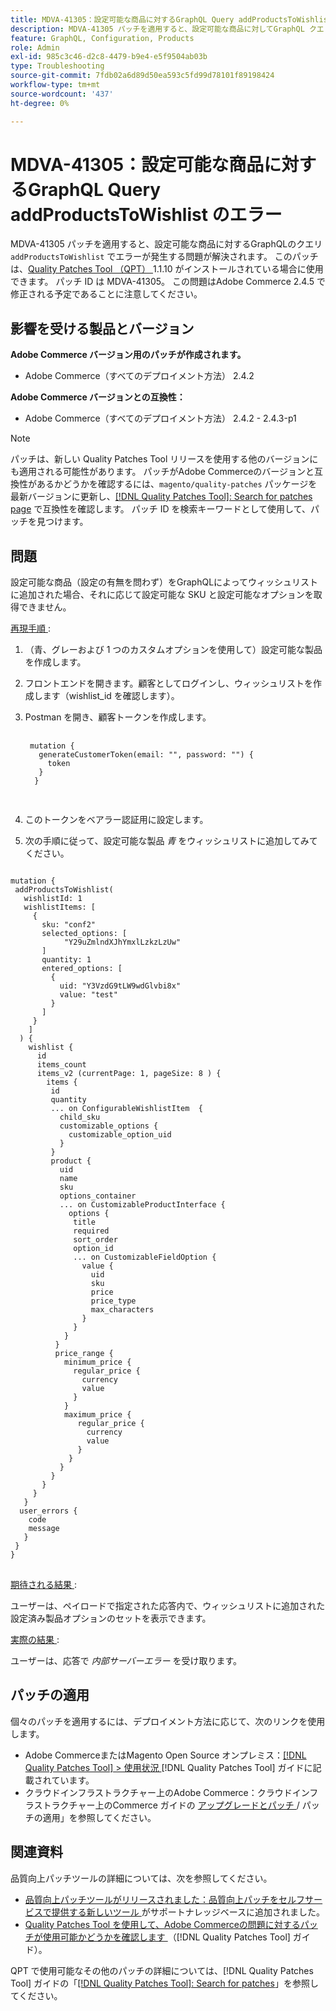 ```yaml
---
title: MDVA-41305：設定可能な商品に対するGraphQL Query addProductsToWishlist のエラー
description: MDVA-41305 パッチを適用すると、設定可能な商品に対してGraphQL クエリ「addProductsToWishlist」でエラーが発生する問題が解決されます。 このパッチは、[Quality Patches Tool （QPT） ] （https://experienceleague.adobe.com/en/docs/commerce-operations/tools/quality-patches-tool/quality-patches-tool-to-self-serve-quality-patches） 1.1.10 がインストールされている場合に利用できます。 パッチ ID は MDVA-41305。 この問題はAdobe Commerce 2.4.5 で修正される予定であることに注意してください。
feature: GraphQL, Configuration, Products
role: Admin
exl-id: 985c3c46-d2c8-4479-b9e4-e5f9504ab03b
type: Troubleshooting
source-git-commit: 7fdb02a6d89d50ea593c5fd99d78101f89198424
workflow-type: tm+mt
source-wordcount: '437'
ht-degree: 0%

---
```


# MDVA-41305：設定可能な商品に対するGraphQL Query addProductsToWishlist のエラー

MDVA-41305 パッチを適用すると、設定可能な商品に対するGraphQLのクエリ `addProductsToWishlist` でエラーが発生する問題が解決されます。 このパッチは、[Quality Patches Tool （QPT） ](https://experienceleague.adobe.com/en/docs/commerce-operations/tools/quality-patches-tool/quality-patches-tool-to-self-serve-quality-patches)1.1.10 がインストールされている場合に使用できます。 パッチ ID は MDVA-41305。 この問題はAdobe Commerce 2.4.5 で修正される予定であることに注意してください。

## 影響を受ける製品とバージョン

**Adobe Commerce バージョン用のパッチが作成されます。**

* Adobe Commerce（すべてのデプロイメント方法） 2.4.2

**Adobe Commerce バージョンとの互換性：**

* Adobe Commerce（すべてのデプロイメント方法） 2.4.2 - 2.4.3-p1

>[!NOTE]
>
>パッチは、新しい Quality Patches Tool リリースを使用する他のバージョンにも適用される可能性があります。 パッチがAdobe Commerceのバージョンと互換性があるかどうかを確認するには、`magento/quality-patches` パッケージを最新バージョンに更新し、[[!DNL Quality Patches Tool]: Search for patches page](https://experienceleague.adobe.com/en/docs/commerce-operations/tools/quality-patches-tool/quality-patches-tool-to-self-serve-quality-patches) で互換性を確認します。 パッチ ID を検索キーワードとして使用して、パッチを見つけます。

## 問題

設定可能な商品（設定の有無を問わず）をGraphQLによってウィッシュリストに追加された場合、それに応じて設定可能な SKU と設定可能なオプションを取得できません。

<u> 再現手順 </u>:

1. （青、グレーおよび 1 つのカスタムオプションを使用して）設定可能な製品を作成します。
1. フロントエンドを開きます。顧客としてログインし、ウィッシュリストを作成します（wishlist_id を確認します）。
1. Postman を開き、顧客トークンを作成します。

   <pre>
    <code class="language-graphql">
    mutation {
      generateCustomerToken(email: "", password: "") {
        token
      }
     }
     </code>
     </pre>

1. このトークンをベアラー認証用に設定します。
1. 次の手順に従って、設定可能な製品 *青* をウィッシュリストに追加してみてください。

<pre>
<code class="language-graphql">
mutation {
 addProductsToWishlist(
   wishlistId: 1
   wishlistItems: [
     {
       sku: "conf2"
       selected_options: [
            "Y29uZmlndXJhYmxlLzkzLzUw"
       ]
       quantity: 1
       entered_options: [
         {
           uid: "Y3VzdG9tLW9wdGlvbi8x"
           value: "test"
         }
       ]
     }
    ]
  ) {
    wishlist {
      id
      items_count
      items_v2 (currentPage: 1, pageSize: 8 ) {
        items {
         id
         quantity
         ... on ConfigurableWishlistItem  {
           child_sku
           customizable_options {
             customizable_option_uid
           }
         }
         product {
           uid
           name
           sku
           options_container
           ... on CustomizableProductInterface {
             options {
              title
              required
              sort_order
              option_id
              ... on CustomizableFieldOption {
                value {
                  uid
                  sku
                  price
                  price_type
                  max_characters
                }
              }
            }
          }
          price_range {
            minimum_price {
              regular_price {
                currency
                value
              }
            }
            maximum_price {
               regular_price {
                 currency
                 value
               }
             }
           }
         }
       }
     }
   }
  user_errors {
    code
    message
   }
 }
}
</code>
</pre>

<u> 期待される結果 </u>:

ユーザーは、ペイロードで指定された応答内で、ウィッシュリストに追加された設定済み製品オプションのセットを表示できます。

<u> 実際の結果 </u>:

ユーザーは、応答で *内部サーバーエラー* を受け取ります。

## パッチの適用

個々のパッチを適用するには、デプロイメント方法に応じて、次のリンクを使用します。

* Adobe CommerceまたはMagento Open Source オンプレミス：[[!DNL Quality Patches Tool] > 使用状況 ](/help/tools/quality-patches-tool/usage.md)[!DNL Quality Patches Tool] ガイドに記載されています。
* クラウドインフラストラクチャー上のAdobe Commerce：クラウドインフラストラクチャー上のCommerce ガイドの [ アップグレードとパッチ ](https://experienceleague.adobe.com/docs/commerce-cloud-service/user-guide/develop/upgrade/apply-patches.html)/ パッチの適用」を参照してください。

## 関連資料

品質向上パッチツールの詳細については、次を参照してください。

* [ 品質向上パッチツールがリリースされました：品質向上パッチをセルフサービスで提供する新しいツール ](https://experienceleague.adobe.com/en/docs/commerce-operations/tools/quality-patches-tool/quality-patches-tool-to-self-serve-quality-patches) がサポートナレッジベースに追加されました。
* [Quality Patches Tool を使用して、Adobe Commerceの問題に対するパッチが使用可能かどうかを確認します ](/help/tools/quality-patches-tool/patches-available-in-qpt/check-patch-for-magento-issue-with-magento-quality-patches.md) （[!DNL Quality Patches Tool] ガイド）。

QPT で使用可能なその他のパッチの詳細については、[!DNL Quality Patches Tool] ガイドの「[[!DNL Quality Patches Tool]: Search for patches](https://experienceleague.adobe.com/tools/commerce-quality-patches/index.html)」を参照してください。
